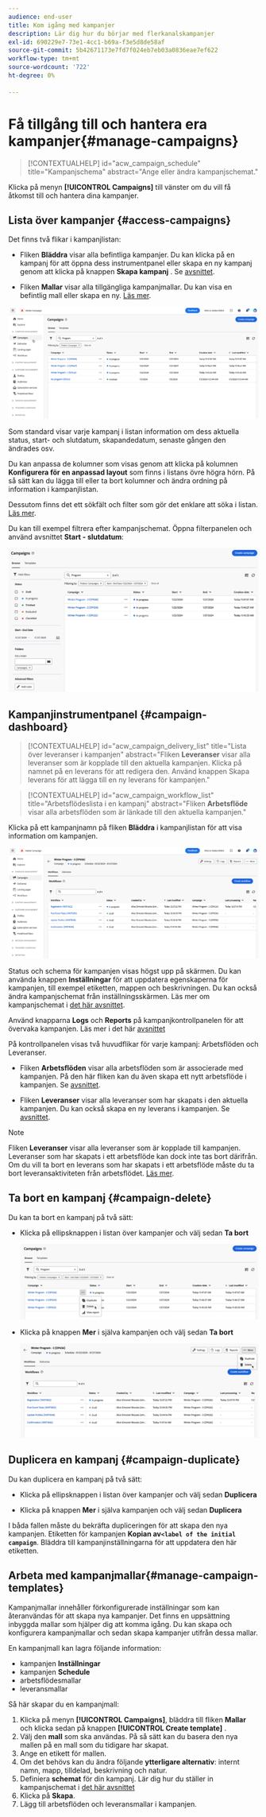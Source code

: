 ```yaml
---
audience: end-user
title: Kom igång med kampanjer
description: Lär dig hur du börjar med flerkanalskampanjer
exl-id: 690229e7-73e1-4cc1-b69a-f3e5d8de58af
source-git-commit: 5b42671173e7fd7f024eb7eb03a0836eae7ef622
workflow-type: tm+mt
source-wordcount: '722'
ht-degree: 0%

---
```


# Få tillgång till och hantera era kampanjer{#manage-campaigns}

>[!CONTEXTUALHELP]
>id="acw_campaign_schedule"
>title="Kampanjschema"
>abstract="Ange eller ändra kampanjschemat."

Klicka på menyn **[!UICONTROL Campaigns]** till vänster om du vill få åtkomst till och hantera dina kampanjer.

## Lista över kampanjer {#access-campaigns}

Det finns två flikar i kampanjlistan:

* Fliken **Bläddra** visar alla befintliga kampanjer. Du kan klicka på en kampanj för att öppna dess instrumentpanel eller skapa en ny kampanj genom att klicka på knappen **Skapa kampanj** . Se [avsnittet](create-campaigns.md#create-campaigns).

* Fliken **Mallar** visar alla tillgängliga kampanjmallar. Du kan visa en befintlig mall eller skapa en ny. [Läs mer](#manage-campaign-templates).

![Kampanjlista](assets/campaign-list.png)

Som standard visar varje kampanj i listan information om dess aktuella status, start- och slutdatum, skapandedatum, senaste gången den ändrades osv.

Du kan anpassa de kolumner som visas genom att klicka på kolumnen **Konfigurera för en anpassad layout** som finns i listans övre högra hörn. På så sätt kan du lägga till eller ta bort kolumner och ändra ordning på information i kampanjlistan.

Dessutom finns det ett sökfält och filter som gör det enklare att söka i listan. [Läs mer](../get-started/user-interface.md#list-screens).

Du kan till exempel filtrera efter kampanjschemat. Öppna filterpanelen och använd avsnittet **Start - slutdatum**:

![Kampanjfilter](assets/campaign-filter-on-dates.png)

## Kampanjinstrumentpanel {#campaign-dashboard}

>[!CONTEXTUALHELP]
>id="acw_campaign_delivery_list"
>title="Lista över leveranser i kampanjen"
>abstract="Fliken **Leveranser** visar alla leveranser som är kopplade till den aktuella kampanjen. Klicka på namnet på en leverans för att redigera den. Använd knappen Skapa leverans för att lägga till en ny leverans för kampanjen."

>[!CONTEXTUALHELP]
>id="acw_campaign_workflow_list"
>title="Arbetsflödeslista i en kampanj"
>abstract="Fliken **Arbetsflöde** visar alla arbetsflöden som är länkade till den aktuella kampanjen."

Klicka på ett kampanjnamn på fliken **Bläddra** i kampanjlistan för att visa information om kampanjen.

![Kampanjinstrumentpanel](assets/campaign-dashboard.png)

Status och schema för kampanjen visas högst upp på skärmen. Du kan använda knappen **Inställningar** för att uppdatera egenskaperna för kampanjen, till exempel etiketten, mappen och beskrivningen. Du kan också ändra kampanjschemat från inställningsskärmen. Läs mer om kampanjschemat i [det här avsnittet](create-campaigns.md#campaign-schedule).

Använd knapparna **Logs** och **Reports** på kampanjkontrollpanelen för att övervaka kampanjen. Läs mer i det här [avsnittet](create-campaigns.md#create-campaigns)

På kontrollpanelen visas två huvudflikar för varje kampanj: Arbetsflöden och Leveranser.

* Fliken **Arbetsflöden** visar alla arbetsflöden som är associerade med kampanjen. På den här fliken kan du även skapa ett nytt arbetsflöde i kampanjen. Se [avsnittet](create-campaigns.md#create-campaigns).

* Fliken **Leveranser** visar alla leveranser som har skapats i den aktuella kampanjen. Du kan också skapa en ny leverans i kampanjen. Se [avsnittet](create-campaigns.md#create-campaigns).

>[!NOTE]
>
>Fliken **Leveranser** visar alla leveranser som är kopplade till kampanjen. Leveranser som har skapats i ett arbetsflöde kan dock inte tas bort därifrån. Om du vill ta bort en leverans som har skapats i ett arbetsflöde måste du ta bort leveransaktiviteten från arbetsflödet. [Läs mer](../msg/gs-messages.md#delivery-delete).


## Ta bort en kampanj {#campaign-delete}

Du kan ta bort en kampanj på två sätt:

* Klicka på ellipsknappen i listan över kampanjer och välj sedan **Ta bort**

  ![Ta bort en kampanj från listan över kampanjer](assets/delete-a-campaign-from-list.png)

* Klicka på knappen **Mer** i själva kampanjen och välj sedan **Ta bort**

  ![Ta bort en kampanj från kampanjinstrumentpanelen](assets/delete-a-campaign-from-dashboard.png)


## Duplicera en kampanj {#campaign-duplicate}

Du kan duplicera en kampanj på två sätt:

* Klicka på ellipsknappen i listan över kampanjer och välj sedan **Duplicera**

* Klicka på knappen **Mer** i själva kampanjen och välj sedan **Duplicera**

I båda fallen måste du bekräfta dupliceringen för att skapa den nya kampanjen. Etiketten för kampanjen **Kopian av`<label of the initial campaign`**. Bläddra till kampanjinställningarna för att uppdatera den här etiketten.


## Arbeta med kampanjmallar{#manage-campaign-templates}

Kampanjmallar innehåller förkonfigurerade inställningar som kan återanvändas för att skapa nya kampanjer. Det finns en uppsättning inbyggda mallar som hjälper dig att komma igång. Du kan skapa och konfigurera kampanjmallar och sedan skapa kampanjer utifrån dessa mallar.

En kampanjmall kan lagra följande information:

* kampanjen **Inställningar**
* kampanjen **Schedule**
* arbetsflödesmallar
* leveransmallar

Så här skapar du en kampanjmall:

1. Klicka på menyn **[!UICONTROL Campaigns]**, bläddra till fliken **Mallar** och klicka sedan på knappen **[!UICONTROL Create template]** .
1. Välj den **mall** som ska användas. På så sätt kan du basera den nya mallen på en mall som du tidigare har skapat.
1. Ange en etikett för mallen.
1. Om det behövs kan du ändra följande **ytterligare alternativ**: internt namn, mapp, tilldelad, beskrivning och natur.
1. Definiera **schemat** för din kampanj. Lär dig hur du ställer in kampanjschemat i [det här avsnittet](create-campaigns.md#campaign-schedule)
1. Klicka på **Skapa**.
1. Lägg till arbetsflöden och leveransmallar i kampanjen.
